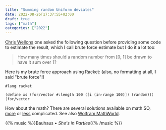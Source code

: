 ```yaml
---
title: "Summing random Uniform deviates"
date: 2022-08-26T17:37:55+02:00
draft: true
tags: ["math"]
categories: ["2022"]
---
```


[Chris Wellons] one asked the following question before providing some code to estimate the result, which I call brute force estimate but I do it a lot too:

> How many times should a random number from [0, 1] be drawn to have it sum over 1?

Here is my brute force approach using Racket: (also, no formatting at all, I said "brute force"!)

```racket
#lang racket

(define xs (for/vector #:length 100 ([i (in-range 100)]) (random)))
(for/vector

```

How about the math? There are several solutions available on math.SO, [more] or [less] complicated. See also [Wolfram MathWorld].

{{% music %}}Bauhaus • _She's in Parties_{{% /music %}}

[chris wellons]: https://nullprogram.com/blog/2013/02/25/
[more]: https://math.stackexchange.com/q/111314/26851
[less]: https://math.stackexchange.com/q/214399/26851
[wolfram mathworld]: https://mathworld.wolfram.com/UniformSumDistribution.html
[sum of uniformly distributed random numbers]: https://www.fourmilab.ch/documents/random_sum/

